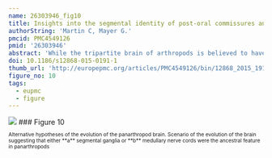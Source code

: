 ```yaml
---
name: 26303946_fig10
title: Insights into the segmental identity of post-oral commissures and pharyngeal nerves in Onychophora based on retrograde fills.
authorString: 'Martin C, Mayer G.'
pmcid: PMC4549126
pmid: '26303946'
abstract: 'While the tripartite brain of arthropods is believed to have evolved by a fusion of initially separate ganglia, the evolutionary origin of the bipartite brain of onychophorans-one of the closest arthropod relatives-remains obscure. Clarifying the segmental identity of post-oral commissures and pharyngeal nerves might provide useful insights into the evolution of the onychophoran brain. We therefore performed retrograde fills of these commissures and nerves in the onychophoran Euperipatoides rowelli.Our fills of the anterior and posterior pharyngeal nerves revealed groups of somata that are mainly associated with the deutocerebrum. This resembles the innervation pattern of other feeding structures in Onychophora, including the jaws and several lip papillae surrounding the mouth. Our fills of post-oral commissures in E. rowelli revealed a graded arrangement of anteriorly shifted somata associated with post-oral commissures #1 to #5. The number of deutocerebral somata associated with each commissure decreases posteriorly, i.e., commissure #1 shows the highest and commissure #5 the lowest numbers of associated somata, whereas none of the subsequent median commissures, beginning with commissure #6, shows somata located in the deutocerebrum.Based on the graded and shifted arrangement of somata associated with the anteriormost post-oral commissures, we suggest that the onychophoran brain, which is a bipartite syncerebrum, might have evolved by a successive anterior/anterodorsal migration of neurons towards the protocerebrum in the last onychophoran ancestor. This implies that the composite brain of onychophorans and the compound brain of arthropods might have independent evolutionary origins, as in contrast to arthropods the onychophoran syncerebrum is unlikely to have evolved by a fusion of initially separate ganglia.'
doi: 10.1186/s12868-015-0191-1
thumb_url: 'http://europepmc.org/articles/PMC4549126/bin/12868_2015_191_Fig10_HTML.gif'
figure_no: 10
tags:
  - eupmc
  - figure
---
```

<img src='http://europepmc.org/articles/PMC4549126/bin/12868_2015_191_Fig10_HTML.jpg' style='max-height: 300px'>
### Figure 10
<p style='font-size: 10px;'>Alternative hypotheses of the evolution of the panarthropod brain. Scenario of the evolution of the brain suggesting that either **a** segmental ganglia or **b** medullary nerve cords were the ancestral feature in panarthropods</p>